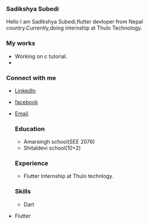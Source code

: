 ### Sadikshya Subedi
Hello I am Sadikshya Subedi,flutter devloper from Nepal country.Currently,doing internship at Thulo Technology.
### My works
- Working on c tutorial.
- 
### Connect with me
- [LinkedIn](www.linkedin.com/in/sadikshya-subedi-70b0842a5)
- [facebook](https://www.facebook.com/sadhikshya.subedi/)
- [Email](https://mail.google.com/mail/u/0/#inbox).

  ### Education
  - Amarsingh  school(SEE 2076)
  - Shitaldevi school(10+2)
   ### Experience
    - Flutter Internship at Thulo technlogy.
   ### Skills
  - Dart
 - Flutter

